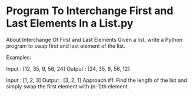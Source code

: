 # Program To Interchange First and Last Elements In a List.py
 About Interchange Of First and Last Elements
Given a list, write a Python program to swap first and last element of the list.

Examples:

Input : [12, 35, 9, 56, 24]
Output : [24, 35, 9, 56, 12]

Input : [1, 2, 3]
Output : [3, 2, 1]
Approach #1: Find the length of the list and simply swap the first element with (n-1)th element.
